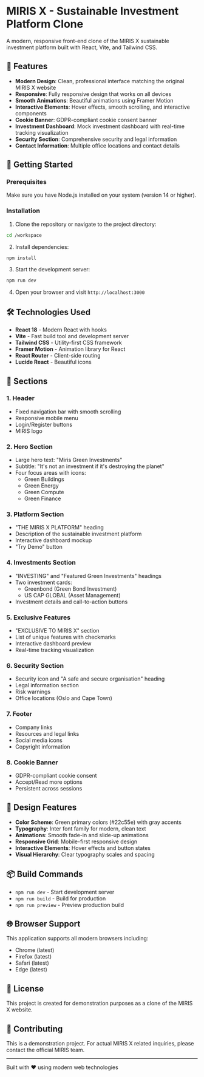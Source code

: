 # MIRIS X - Sustainable Investment Platform Clone

A modern, responsive front-end clone of the MIRIS X sustainable investment platform built with React, Vite, and Tailwind CSS.

## 🌟 Features

- **Modern Design**: Clean, professional interface matching the original MIRIS X website
- **Responsive**: Fully responsive design that works on all devices
- **Smooth Animations**: Beautiful animations using Framer Motion
- **Interactive Elements**: Hover effects, smooth scrolling, and interactive components
- **Cookie Banner**: GDPR-compliant cookie consent banner
- **Investment Dashboard**: Mock investment dashboard with real-time tracking visualization
- **Security Section**: Comprehensive security and legal information
- **Contact Information**: Multiple office locations and contact details

## 🚀 Getting Started

### Prerequisites

Make sure you have Node.js installed on your system (version 14 or higher).

### Installation

1. Clone the repository or navigate to the project directory:
```bash
cd /workspace
```

2. Install dependencies:
```bash
npm install
```

3. Start the development server:
```bash
npm run dev
```

4. Open your browser and visit `http://localhost:3000`

## 🛠️ Technologies Used

- **React 18** - Modern React with hooks
- **Vite** - Fast build tool and development server
- **Tailwind CSS** - Utility-first CSS framework
- **Framer Motion** - Animation library for React
- **React Router** - Client-side routing
- **Lucide React** - Beautiful icons

## 📱 Sections

### 1. Header
- Fixed navigation bar with smooth scrolling
- Responsive mobile menu
- Login/Register buttons
- MIRIS logo

### 2. Hero Section
- Large hero text: "Miris Green Investments"
- Subtitle: "It's not an investment if it's destroying the planet"
- Four focus areas with icons:
  - Green Buildings
  - Green Energy
  - Green Compute
  - Green Finance

### 3. Platform Section
- "THE MIRIS X PLATFORM" heading
- Description of the sustainable investment platform
- Interactive dashboard mockup
- "Try Demo" button

### 4. Investments Section
- "INVESTING" and "Featured Green Investments" headings
- Two investment cards:
  - Greenbond (Green Bond Investment)
  - US CAP GLOBAL (Asset Management)
- Investment details and call-to-action buttons

### 5. Exclusive Features
- "EXCLUSIVE TO MIRIS X" section
- List of unique features with checkmarks
- Interactive dashboard preview
- Real-time tracking visualization

### 6. Security Section
- Security icon and "A safe and secure organisation" heading
- Legal information section
- Risk warnings
- Office locations (Oslo and Cape Town)

### 7. Footer
- Company links
- Resources and legal links
- Social media icons
- Copyright information

### 8. Cookie Banner
- GDPR-compliant cookie consent
- Accept/Read more options
- Persistent across sessions

## 🎨 Design Features

- **Color Scheme**: Green primary colors (#22c55e) with gray accents
- **Typography**: Inter font family for modern, clean text
- **Animations**: Smooth fade-in and slide-up animations
- **Responsive Grid**: Mobile-first responsive design
- **Interactive Elements**: Hover effects and button states
- **Visual Hierarchy**: Clear typography scales and spacing

## 📦 Build Commands

- `npm run dev` - Start development server
- `npm run build` - Build for production
- `npm run preview` - Preview production build

## 🌐 Browser Support

This application supports all modern browsers including:
- Chrome (latest)
- Firefox (latest)
- Safari (latest)
- Edge (latest)

## 📄 License

This project is created for demonstration purposes as a clone of the MIRIS X website.

## 🤝 Contributing

This is a demonstration project. For actual MIRIS X related inquiries, please contact the official MIRIS team.

---

Built with ❤️ using modern web technologies